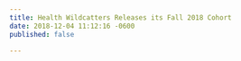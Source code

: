 ```yaml
---
title: Health Wildcatters Releases its Fall 2018 Cohort
date: 2018-12-04 11:12:16 -0600
published: false

---
```


